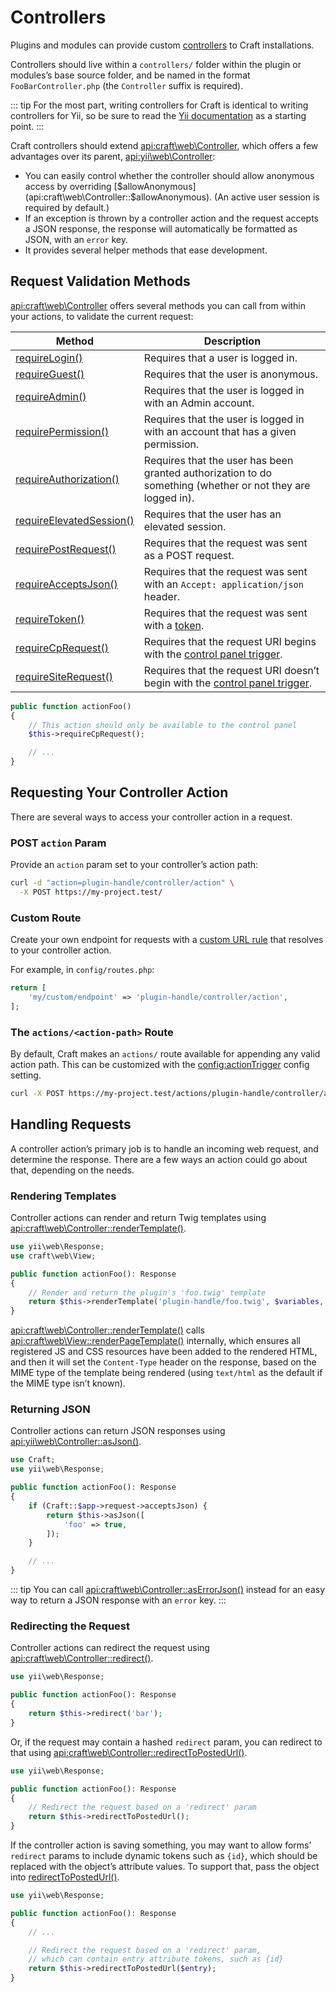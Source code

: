 # Controllers

Plugins and modules can provide custom [controllers](https://www.yiiframework.com/doc/guide/2.0/en/structure-controllers) to Craft installations.

Controllers should live within a `controllers/` folder within the plugin or modules’s base source folder, and be named in the format `FooBarController.php` (the `Controller` suffix is required).

::: tip
For the most part, writing controllers for Craft is identical to writing controllers for Yii, so be sure to read the [Yii documentation](https://www.yiiframework.com/doc/guide/2.0/en/structure-controllers) as a starting point.
:::

Craft controllers should extend <api:craft\web\Controller>, which offers a few advantages over its parent, <api:yii\web\Controller>:

- You can easily control whether the controller should allow anonymous access by overriding [$allowAnonymous](api:craft\web\Controller::$allowAnonymous). (An active user session is required by default.)
- If an exception is thrown by a controller action and the request accepts a JSON response, the response will automatically be formatted as JSON, with an `error` key.
- It provides several helper methods that ease development.

## Request Validation Methods

<api:craft\web\Controller> offers several methods you can call from within your actions, to validate the current request:

| Method                                                                           | Description                                                                                                |
| -------------------------------------------------------------------------------- | ---------------------------------------------------------------------------------------------------------- |
| [requireLogin()](api:craft\web\Controller::requireLogin())                     | Requires that a user is logged in.                                                                         |
| [requireGuest()](api:craft\web\Controller::requireGuest())                     | Requires that the user is anonymous.                                                                       |
| [requireAdmin()](api:craft\web\Controller::requireAdmin())                     | Requires that the user is logged in with an Admin account.                                                 |
| [requirePermission()](api:craft\web\Controller::requirePermission())           | Requires that the user is logged in with an account that has a given permission.                           |
| [requireAuthorization()](api:craft\web\Controller::requireAuthorization())     | Requires that the user has been granted authorization to do something (whether or not they are logged in). |
| [requireElevatedSession()](api:craft\web\Controller::requireElevatedSession()) | Requires that the user has an elevated session.                                                            |
| [requirePostRequest()](api:craft\web\Controller::requirePostRequest())         | Requires that the request was sent as a POST request.                                                      |
| [requireAcceptsJson()](api:craft\web\Controller::requireAcceptsJson())         | Requires that the request was sent with an `Accept: application/json` header.                              |
| [requireToken()](api:craft\web\Controller::requireToken())                     | Requires that the request was sent with a [token](api:craft\web\Request::getToken()).                    |
| [requireCpRequest()](api:craft\web\Controller::requireCpRequest())             | Requires that the request URI begins with the [control panel trigger](config:cpTrigger).                   |
| [requireSiteRequest()](api:craft\web\Controller::requireSiteRequest())         | Requires that the request URI doesn’t begin with the [control panel trigger](config::cpTrigger).           |

```php
public function actionFoo()
{
    // This action should only be available to the control panel
    $this->requireCpRequest();

    // ...
}
```

## Requesting Your Controller Action

There are several ways to access your controller action in a request.

### POST `action` Param

Provide an `action` param set to your controller’s action path:

```bash
curl -d "action=plugin-handle/controller/action" \
  -X POST https://my-project.test/
```

### Custom Route

Create your own endpoint for requests with a [custom URL rule](routing.md#advanced-routing-with-url-rules) that resolves to your controller action.

For example, in `config/routes.php`:

```php
return [
    'my/custom/endpoint' => 'plugin-handle/controller/action',
];
```

### The `actions/<action-path>` Route

By default, Craft makes an `actions/` route available for appending any valid action path. This can be customized with the <config:actionTrigger> config setting.

```bash
curl -X POST https://my-project.test/actions/plugin-handle/controller/action
```

## Handling Requests

A controller action’s primary job is to handle an incoming web request, and determine the response. There are a few ways an action could go about that, depending on the needs.

### Rendering Templates

Controller actions can render and return Twig templates using <api:craft\web\Controller::renderTemplate()>.

```php
use yii\web\Response;
use craft\web\View;

public function actionFoo(): Response
{
    // Render and return the plugin's 'foo.twig' template
    return $this->renderTemplate('plugin-handle/foo.twig', $variables, View::TEMPLATE_MODE_CP);
}
```

<api:craft\web\Controller::renderTemplate()> calls <api:craft\web\View::renderPageTemplate()> internally, which ensures all registered JS and CSS resources have been added to the rendered HTML, and then it will set the `Content-Type` header on the response, based on the MIME type of the template being rendered (using `text/html` as the default if the MIME type isn’t known).

### Returning JSON

Controller actions can return JSON responses using <api:yii\web\Controller::asJson()>.

```php
use Craft;
use yii\web\Response;

public function actionFoo(): Response
{
    if (Craft::$app->request->acceptsJson) {
        return $this->asJson([
            'foo' => true,
        ]);
    }

    // ...
}
```

::: tip
You can call <api:craft\web\Controller::asErrorJson()> instead for an easy way to return a JSON response with an `error` key.
:::

### Redirecting the Request

Controller actions can redirect the request using <api:craft\web\Controller::redirect()>.

```php
use yii\web\Response;

public function actionFoo(): Response
{
    return $this->redirect('bar');
}
```

Or, if the request may contain a hashed `redirect` param, you can redirect to that using <api:craft\web\Controller::redirectToPostedUrl()>.

```php
use yii\web\Response;

public function actionFoo(): Response
{
    // Redirect the request based on a 'redirect' param
    return $this->redirectToPostedUrl();
}
```

If the controller action is saving something, you may want to allow forms’ `redirect` params to include dynamic tokens such as `{id}`, which should be replaced with the object’s attribute values. To support that, pass the object into [redirectToPostedUrl()](craft\web\Controller::redirectToPostedUrl()).

```php
use yii\web\Response;

public function actionFoo(): Response
{
    // ...

    // Redirect the request based on a 'redirect' param,
    // which can contain entry attribute tokens, such as {id}
    return $this->redirectToPostedUrl($entry);
}
```

